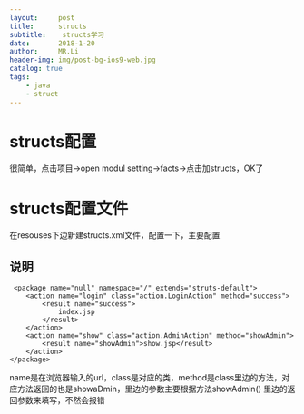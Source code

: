 ```yaml
---
layout:     post
title:      structs
subtitle:    structs学习
date:       2018-1-20
author:     MR.Li
header-img: img/post-bg-ios9-web.jpg
catalog: true
tags:
    - java
    - struct
---
```

# structs配置
 很简单，点击项目->open modul setting->facts->点击加structs，OK了
 
# structs配置文件
 在resouses下边新建structs.xml文件，配置一下，主要配置
    
## 说明 ##
     <package name="null" namespace="/" extends="struts-default">
        <action name="login" class="action.LoginAction" method="success">
            <result name="success">
                index.jsp
            </result>
        </action>
        <action name="show" class="action.AdminAction" method="showAdmin">
            <result name="showAdmin">show.jsp</result>
        </action>
    </package>
   
 name是在浏览器输入的url，class是对应的类，method是class里边的方法，对应方法返回的也是showaDmin，<result name="">里边的参数主要根据方法showAdmin()
 里边的返回参数来填写，不然会报错
